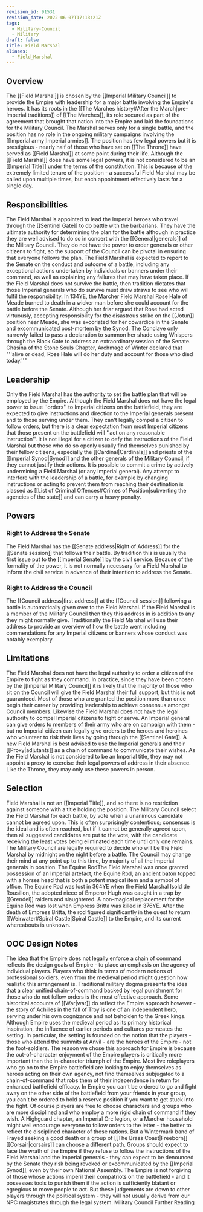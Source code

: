 ```yaml
---
revision_id: 91531
revision_date: 2022-06-07T17:13:21Z
tags:
  - Military-Council
  - Military
draft: false
Title: Field Marshal
aliases:
  - Field_Marshal
---
```

## Overview
The [[Field Marshal]] is chosen by the [[Imperial Military Council]] to provide the Empire with leadership for a major battle involving the Empire's heroes. It has its roots in the [[The Marches history#After the March|pre-Imperial traditions]] of [[The Marches]], its role secured as part of the agreement that brought that nation into the Empire and laid the foundations for the Military Council. The Marshal serves only for a single battle, and the position has no role in the ongoing military campaigns involving the [[Imperial army|Imperial armies]]. The position has few legal powers but it is prestigious - nearly half of those who have sat on [[The Throne]] have served as [[Field Marshal]] at some point during their life.
Although the [[Field Marshal]] does have some legal powers, it is not considered to be an [[Imperial Title]] under the terms of the constitution. This is because of the extremely limited tenure of the position - a successful Field Marshal may be called upon multiple times, but each appointment effectively lasts for a single day.
## Responsibilities
The Field Marshal is appointed to lead the Imperial heroes who travel through the [[Sentinel Gate]] to do battle with the barbarians. They have the ultimate authority for determining the plan for the battle although in practice they are well advised to do so in concert with the [[General|generals]] of the Military Council. They do not have the power to order generals or other citizens to fight, so the support of the Council can be pivotal in ensuring that everyone follows the plan.
The Field Marshal is expected to report to the Senate on the conduct and outcome of a battle, including any exceptional actions undertaken by individuals or banners under their command, as well as explaining any failures that may have taken place. If the Field Marshal does not survive the battle, then tradition dictates that those Imperial generals who do survive must draw straws to see who will fulfil the responsibility.
In 134YE, the Marcher Field Marshal Rose Hale of Meade burned to death in a wicker man before she could account for the battle before the Senate. Although her friar argued that Rose had acted virtuously, accepting responsibility for the disastrous strike on the [[Jotun]] position near Meade, she was excoriated for her cowardice in the Senate and excommunicated post-mortem by the Synod. The Conclave only narrowly failed to pass a declaration to summon her shade using Whispers through the Black Gate to address an extraordinary session of the Senate. Chasina of the Stone Souls Chapter, Archmage of Winter declared that "''alive or dead, Rose Hale will do her duty and account for those who died today.''"
## Leadership
Only the Field Marshal has the authority to set the battle plan that will be employed by the Empire. Although the Field Marshal does not have the legal power to issue ''orders'' to Imperial citizens on the battlefield, they are expected to give instructions and direction to the Imperial generals present and to those serving under them. They can't legally compel a citizen to follow orders, but there is a clear expectation from most Imperial citizens that those present on the battlefield will ''act on any reasonable instruction''.
It is not illegal for a citizen to defy the instructions of the Field Marshal but those who do so openly usually find themselves punished by their fellow citizens, especially the [[Cardinal|Cardinals]] and priests of the [[Imperial Synod|Synod]] and the other generals of the Military Council, if they cannot justify their actions.
It is possible to commit a crime by actively undermining a Field Marshal (or any Imperial general). Any attempt to interfere with the leadership of a battle, for example by changing instructions or acting to prevent them from reaching their destination is classed as [[List of Criminal Offences#Crimes of Position|subverting the agencies of the state]] and can carry a heavy penalty.
## Powers
### Right to Address the Senate
The Field Marshal has the [[Senate address|Right of Address]] for the [[Senate session]] that follows their battle. By tradition this is usually the first issue put to the [[Imperial Senate]] by the civil service. Because of the formality of the power, it is not normally necessary for a Field Marshal to inform the civil service in advance of their intention to address the Senate.
### Right to Address the Council
The [[Council address|first address]] at the [[Council session]] following a battle is automatically given over to the Field Marshal. If the Field Marshal is a member of the Military Council then they this address in is addition to any they might normally give. Traditionally the Field Marshal will use their address to provide an overview of how the battle went including commendations for any Imperial citizens or banners whose conduct was notably exemplary.  
## Limitations
The Field Marshal does not have the legal authority to order a citizen of the Empire to fight as they command. In practice, since they have been chosen by the [[Imperial Military Council]] it is likely that the majority of those who sit on the Council will give the Field Marshal their full support, but this is not guaranteed. Most of those who are granted the position more than once begin their career by providing leadership to achieve consensus amongst Council members.
Likewise the Field Marshal does not have the legal authority to compel Imperial citizens to fight or serve. An Imperial general can give orders to members of their army who are on campaign with them - but no Imperial citizen can legally give orders to the heroes and heroines who volunteer to risk their lives by going through the [[Sentinel Gate]]. A new Field Marshal is best advised to use the Imperial generals and their [[Proxy|adjutants]] as a chain of command to communicate their wishes.
As the Field Marshal is not considered to be an Imperial title, they may not appoint a proxy to exercise their legal powers of address in their absence. Like the Throne, they may only use these powers in person.
## Selection
Field Marshal is not an [[Imperial Title]], and so there is no restriction against someone with a title holding the position. The Military Council select the Field Marshal for each battle, by vote when a unanimous candidate cannot be agreed upon. This is often surprisingly contentious; consensus is the ideal and is often reached, but if it cannot be generally agreed upon, then all suggested candidates are put to the vote, with the candidate receiving the least votes being eliminated each time until only one remains.
The Military Council are legally required to decide who will be the Field Marshal by midnight on the night before a battle. The Council may change their mind at any point up to this time, by majority of all the Imperial generals in position.
The Equine RodThe Field Marshal was once granted possession of an Imperial artefact, the Equine Rod, an ancient baton topped with a horses head that is both a potent magical item and a symbol of office. The Equine Rod was lost in 364YE when the Field Marshal Isold de Rousillon, the adopted niece of Emperor Hugh was caught in a trap by [[Grendel]] raiders and slaughtered. A non-magical replacement for the Equine Rod was lost when Empress Britta was killed in 376YE. After the death of Empress Britta, the rod figured significantly in the quest to return [[Weirwater#Spiral Castle|Spiral Castle]] to the Empire, and its current whereabouts is unknown.
## OOC Design Notes
The idea that the Empire does not legally enforce a chain of command reflects the design goals of Empire - to place an emphasis on the agency of individual players. Players who think in terms of modern notions of professional soldiers, even from the medieval period might question how realistic this arrangement is. Traditional military dogma presents the idea that a clear unified chain-of-command backed by legal punishment for those who do not follow orders is the most effective approach.
Some historical accounts of [[War|war]] do reflect the Empire approach however - the story of Achilles in the fall of Troy is one of an independent hero, serving under his own cognizance and not beholden to the Greek kings. Although Empire uses the medieval period as its primary historical inspiration, the influence of earlier periods and cultures permeates the setting. In particular, the setting is founded on the notion that the players - those who attend the summits at Anvil - are the heroes of the Empire - not the foot-soldiers.
The reason we chose this approach for Empire is because the out-of-character enjoyment of the Empire players is critically more important than the in-character triumph of the Empire. Most live roleplayers who go on to the Empire battlefield are looking to enjoy themselves as heroes acting on their own agency, not find themselves subjugated to a chain-of-command that robs them of their independence in return for enhanced battlefield efficacy. In Empire you can't be ordered to go and fight away on the other side of the battlefield from your friends in your group, you can't be ordered to hold a reserve position if you want to get stuck into the fight.
Of course players are free to choose characters and groups who are more disciplined and who employ a more rigid chain of command if they wish. A Highguard chapter, an Imperial Orc legion, or a Marcher household might well encourage everyone to follow orders to the letter - the better to reflect the disciplined character of those nations. But a Wintermark band of Frayed seeking a good death or a group of [[The Brass Coast|Freeborn]] [[Corsair|corsairs]] can choose a different path.
Groups should expect to face the wrath of the Empire if they refuse to follow the instructions of the Field Marshal and the Imperial generals - they can expect to be denounced by the Senate they risk being revoked or excommunicated by the [[Imperial Synod]], even by their own National Assembly. The Empire is not forgiving of those whose actions imperil their compatriots on the battlefield - and it possesses tools to punish them if the action is sufficiently blatant or egregious to move people to act. But these judgements are down to other players through the political system - they will not usually derive from our NPC magistrates through the legal system.
Military Council Further Reading